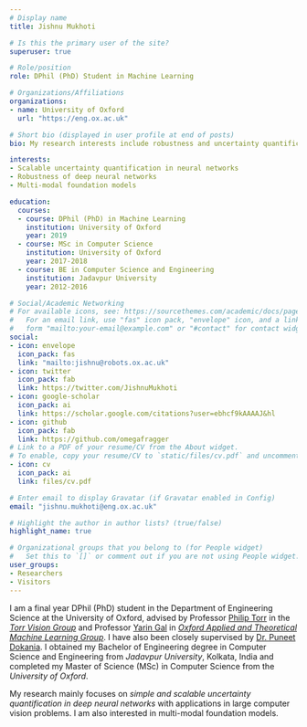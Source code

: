 ```yaml
---
# Display name
title: Jishnu Mukhoti

# Is this the primary user of the site?
superuser: true

# Role/position
role: DPhil (PhD) Student in Machine Learning

# Organizations/Affiliations
organizations:
- name: University of Oxford
  url: "https://eng.ox.ac.uk"

# Short bio (displayed in user profile at end of posts)
bio: My research interests include robustness and uncertainty quantification in deep neural networks with applications in large scale computer vision problems.

interests:
- Scalable uncertainty quantification in neural networks
- Robustness of deep neural networks
- Multi-modal foundation models

education:
  courses:
  - course: DPhil (PhD) in Machine Learning
    institution: University of Oxford
    year: 2019
  - course: MSc in Computer Science
    institution: University of Oxford
    year: 2017-2018
  - course: BE in Computer Science and Engineering
    institution: Jadavpur University
    year: 2012-2016

# Social/Academic Networking
# For available icons, see: https://sourcethemes.com/academic/docs/page-builder/#icons
#   For an email link, use "fas" icon pack, "envelope" icon, and a link in the
#   form "mailto:your-email@example.com" or "#contact" for contact widget.
social:
- icon: envelope
  icon_pack: fas
  link: "mailto:jishnu@robots.ox.ac.uk"
- icon: twitter
  icon_pack: fab
  link: https://twitter.com/JishnuMukhoti
- icon: google-scholar
  icon_pack: ai
  link: https://scholar.google.com/citations?user=ebhcf9kAAAAJ&hl
- icon: github
  icon_pack: fab
  link: https://github.com/omegafragger
# Link to a PDF of your resume/CV from the About widget.
# To enable, copy your resume/CV to `static/files/cv.pdf` and uncomment the lines below.
- icon: cv
  icon_pack: ai
  link: files/cv.pdf

# Enter email to display Gravatar (if Gravatar enabled in Config)
email: "jishnu.mukhoti@eng.ox.ac.uk"

# Highlight the author in author lists? (true/false)
highlight_name: true

# Organizational groups that you belong to (for People widget)
#   Set this to `[]` or comment out if you are not using People widget.
user_groups:
- Researchers
- Visitors
---
```


I am a final year DPhil (PhD) student in the Department of Engineering Science at the University of Oxford, advised by Professor [Philip Torr](http://www.robots.ox.ac.uk/~phst) in the [*Torr Vision Group*](http://www.robots.ox.ac.uk/~tvg) and Professor [Yarin Gal](http://www.cs.ox.ac.uk/people/yarin.gal/website) in [*Oxford Applied and Theoretical Machine Learning Group*](https://oatml.cs.ox.ac.uk). I have also been closely supervised by [Dr. Puneet Dokania](https://puneetkdokania.github.io). I obtained my Bachelor of Engineering degree in Computer Science and Engineering from *Jadavpur University*, Kolkata, India and completed my Master of Science (MSc) in Computer Science from the *University of Oxford*.

My research mainly focuses on *simple and scalable uncertainty quantification in deep neural networks* with applications in large computer vision problems. I am also interested in multi-modal foundation models.